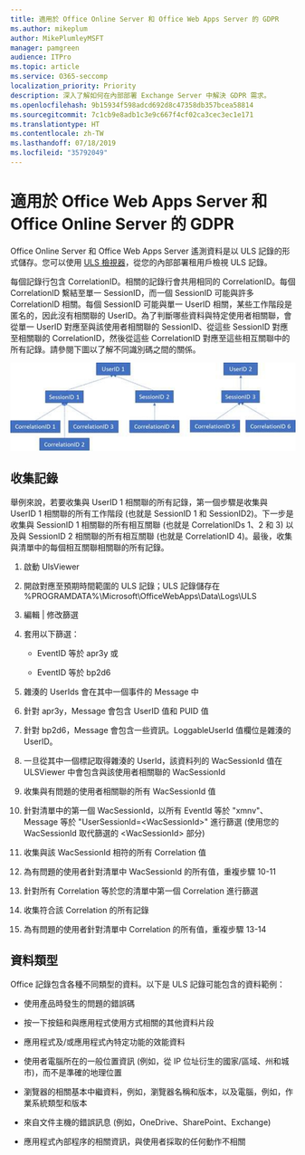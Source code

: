 ```yaml
---
title: 適用於 Office Online Server 和 Office Web Apps Server 的 GDPR
ms.author: mikeplum
author: MikePlumleyMSFT
manager: pamgreen
audience: ITPro
ms.topic: article
ms.service: O365-seccomp
localization_priority: Priority
description: 深入了解如何在內部部署 Exchange Server 中解決 GDPR 需求。
ms.openlocfilehash: 9b15934f598adcd692d8c47358db357bcea58814
ms.sourcegitcommit: 7c1cb9e8adb1c3e9c667f4cf02ca3cec3ec1e171
ms.translationtype: HT
ms.contentlocale: zh-TW
ms.lasthandoff: 07/18/2019
ms.locfileid: "35792049"
---
```

# <a name="gdpr-for-office-web-apps-server-and-office-online-server"></a>適用於 Office Web Apps Server 和 Office Online Server 的 GDPR

Office Online Server 和 Office Web Apps Server 遙測資料是以 ULS 記錄的形式儲存。您可以使用 [ULS 檢視器](https://www.microsoft.com/en-us/download/details.aspx?id=44020)，從您的內部部署租用戶檢視 ULS 記錄。

每個記錄行包含 CorrelationID。相關的記錄行會共用相同的 CorrelationID。每個 CorrelationID 繫結至單一 SessionID，而一個 SessionID 可能與許多 CorrelationID 相關。每個 SessionID 可能與單一 UserID 相關，某些工作階段是匿名的，因此沒有相關聯的 UserID。為了判斷哪些資料與特定使用者相關聯，會從單一 UserID 對應至與該使用者相關聯的 SessionID、從這些 SessionID 對應至相關聯的 CorrelationID，然後從這些 CorrelationID 對應至這些相互關聯中的所有記錄。請參閱下圖以了解不同識別碼之間的關係。

![](media/gdpr-for-office-online-server-image1.jpg)

## <a name="gathering-logs"></a>收集記錄

舉例來說，若要收集與 UserID 1 相關聯的所有記錄，第一個步驟是收集與 UserID 1 相關聯的所有工作階段 (也就是 SessionID 1 和 SessionID2)。下一步是收集與 SessionID 1 相關聯的所有相互關聯 (也就是 CorrelationIDs 1、2 和 3) 以及與 SessionID 2 相關聯的所有相互關聯 (也就是 CorrelationID 4)。最後，收集與清單中的每個相互關聯相關聯的所有記錄。

1.  啟動 UlsViewer

2.  開啟對應至預期時間範圍的 ULS 記錄；ULS 記錄儲存在 %PROGRAMDATA%\\Microsoft\\OfficeWebApps\\Data\\Logs\\ULS

3.  編輯 | 修改篩選

4.  套用以下篩選：

    -   EventID 等於 apr3y 或

    -   EventID 等於 bp2d6

5.  雜湊的 UserIds 會在其中一個事件的 Message 中

6.  針對 apr3y，Message 會包含 UserID 值和 PUID 值

7.  針對 bp2d6，Message 會包含一些資訊。LoggableUserId 值欄位是雜湊的 UserID。

8.  一旦從其中一個標記取得雜湊的 UserId，該資料列的 WacSessionId 值在 ULSViewer 中會包含與該使用者相關聯的 WacSessionId

9.  收集與有問題的使用者相關聯的所有 WacSessionId 值

10. 針對清單中的第一個 WacSessionId，以所有 EventId 等於 "xmnv"、Message 等於 "UserSessionId=\<WacSessionId\>" 進行篩選 (使用您的 WacSessionId 取代篩選的 \<WacSessionId\> 部分)

11. 收集與該 WacSessionId 相符的所有 Correlation 值

12. 為有問題的使用者針對清單中 WacSessionId 的所有值，重複步驟 10-11

13. 針對所有 Correlation 等於您的清單中第一個 Correlation 進行篩選

14. 收集符合該 Correlation 的所有記錄

15. 為有問題的使用者針對清單中 Correlation 的所有值，重複步驟 13-14

## <a name="types-of-data"></a>資料類型

Office 記錄包含各種不同類型的資料。以下是 ULS 記錄可能包含的資料範例：

-   使用產品時發生的問題的錯誤碼

-   按一下按鈕和與應用程式使用方式相關的其他資料片段

-   應用程式及/或應用程式內特定功能的效能資料

-   使用者電腦所在的一般位置資訊 (例如，從 IP 位址衍生的國家/區域、州和城市)，而不是準確的地理位置

-   瀏覽器的相關基本中繼資料，例如，瀏覽器名稱和版本，以及電腦，例如，作業系統類型和版本

-   來自文件主機的錯誤訊息 (例如，OneDrive、SharePoint、Exchange)

-   應用程式內部程序的相關資訊，與使用者採取的任何動作不相關
